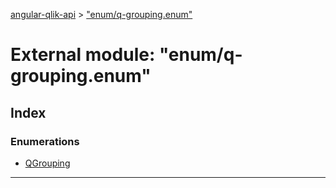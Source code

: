 [angular-qlik-api](../README.md) > ["enum/q-grouping.enum"](../modules/_enum_q_grouping_enum_.md)

# External module: "enum/q-grouping.enum"

## Index

### Enumerations

* [QGrouping](../enums/_enum_q_grouping_enum_.qgrouping.md)

---

